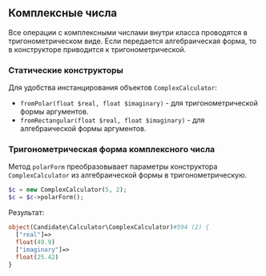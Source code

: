 ## Комплексные числа

Все операции с комплексными числами внутри класса проводятся в тригонометрическом виде. Если передается алгебраическая форма,
то в конструкторе приводится к тригонометрической.

### Статические конструкторы

Для удобства инстанцирования объектов `ComplexCalculator`: 

- `fromPolar(float $real, float $imaginary)` - для тригонометрической формы аргументов.
- `fromRectangular(float $real, float $imaginary)` - для алгебраической формы аргументов.

### Тригонометрическая форма комплексного числа

Метод `polarForm` преобразовывает параметры конструктора `ComplexCalculator` 
из алгебраической формы в тригонометрическую.

```php
$c = new ComplexCalculator(5, 2);
$c = $c->polarForm();
```

Результат:

```php
object(Candidate\Calculator\ComplexCalculator)#594 (2) {
  ["real"]=>
  float(49.9)
  ["imaginary"]=>
  float(25.42)
}
```
